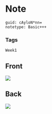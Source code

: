 # Note
```
guid: cAyloN*nn=
notetype: Basic+++
```

### Tags
```
Week1
```

## Front
<img src="paste-84a5b0854a116de012dec3fbed02615805a10308.jpg">

## Back
<img src="paste-62f6665c82841b0f45a1ad96550f10f43c410238.jpg">
